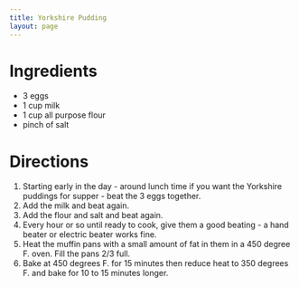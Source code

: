 ```yaml
---
title: Yorkshire Pudding
layout: page
---
```


# Ingredients

* 3 eggs
* 1 cup milk
* 1 cup all purpose flour
* pinch of salt

# Directions

1. Starting early in the day - around lunch time if you want the Yorkshire puddings for supper - beat the 3 eggs together.
1. Add the milk and beat again.
1. Add the flour and salt and beat again.
1. Every hour or so until ready to cook, give them a good beating - a hand beater or electric beater works fine.
1. Heat the muffin pans with a small amount of fat in them in a 450 degree F. oven. Fill the pans 2/3 full.
1. Bake at 450 degrees F. for 15 minutes then reduce heat to 350 degrees F. and bake for 10 to 15 minutes longer.
